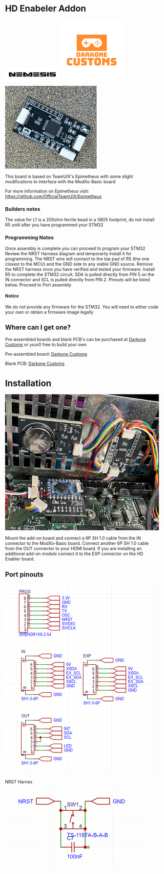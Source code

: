 # HD Enabeler Addon

<img src="https://github.com/Darkone83/ModXo-RP2040-Tiny/blob/main/Images/Nemesis.png" width=180> ![alt text](https://github.com/Darkone83/ModXo-Basic/blob/main/Images/DC%20logo.png?raw=true)

<img src="https://github.com/Darkone83/ModXo-Basic/blob/main/Addons/HD%20Enabler/Board.png" width=300>

This board is based on TeamUIX's Epimetheus with some slight modifications to interface with the ModXo-Basic board

For more information on Epimetheus visit: https://github.com/OfficialTeamUIX/Epimetheus

### Builders notes

The value for L1 is a 200ohm ferrite bead in a 0805 footprint, do not install R5 until after you have programmed your STM32

### Programming Notes

Once assembly is complete you can proceed to program your STM32 Review the NRST Harness diagram and temporarily install it for programming. The NRST wire will connect to the top pad of R5 (the one closest to the MCU) and the GND side to any viable GND source. Remove the NRST harness once you have verified and tested your firmware. Install R5 to complete the STM32 circuit. SDA is pulled directly from PIN 5 on the IN connector and SCL is pulled directly from PIN 2. Pinouts will be listed below. Proceed to Port assembly

#### Notice

We do not provide any firmware for the STM32. You will need to either code your own or obtain a firmware image legally

## Where can I get one?

Pre-assembled boards and blank PCB's can be purchased at <a href="https://www.darkonecuscoms.com">Darkone Customs</a> or your0 free to build your own

Pre-assembled board: <a href="https://www.darkonecustoms.com/store/p/hd-enabeler-add-on-for-modxo-basic-assembled"> Darkone Customs</a>

Blank PCB: <a href="https://www.darkonecustoms.com/store/p/hd-enabler-add-on-for-modxo-basic-pcb">Darkone Customs</a>

# Installation

<img src="https://github.com/Darkone83/ModXo-Basic/blob/main/Addons/HD%20Enabler/Install.png">

Mount the add-on board and connect a 6P SH 1.0 cable from the IN connector to the ModXo-Basic board. Connect another 6P SH 1.0 cable from the OUT connector to your HDMI board. If you are installing an additional add-on module connect it to the EXP connector on the HD Enabler board.  

## Port pinouts

![alt_image](https://github.com/Darkone83/ModXo-Basic/blob/main/Addons/HD%20Enabler/HD%20Enabler%20Ports.png?raw=true)

NRST Harnes

![alt_image](https://raw.githubusercontent.com/Darkone83/ModXo-RP2040-Tiny/refs/heads/main/Images/NRST.png?raw=true)
